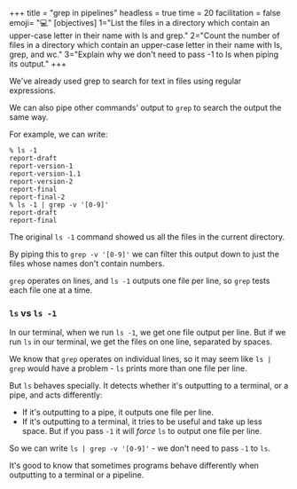 +++
title = "grep in pipelines"
headless = true
time = 20
facilitation = false
emoji= "💻"
[objectives]
    1="List the files in a directory which contain an upper-case letter in their name with ls and grep."
    2="Count the number of files in a directory which contain an upper-case letter in their name with ls, grep, and wc."
    3="Explain why we don't need to pass -1 to ls when piping its output."
+++

We've already used grep to search for text in files using regular expressions.

We can also pipe other commands' output to `grep` to search the output the same way.

For example, we can write:

```console
% ls -1
report-draft
report-version-1
report-version-1.1
report-version-2
report-final
report-final-2
% ls -1 | grep -v '[0-9]'
report-draft
report-final
```

The original `ls -1` command showed us all the files in the current directory.

By piping this to `grep -v '[0-9]'` we can filter this output down to just the files whose names don't contain numbers.

`grep` operates on lines, and `ls -1` outputs one file per line, so `grep` tests each file one at a time.

### `ls` vs `ls -1`

In our terminal, when we run `ls -1`, we get one file output per line. But if we run `ls` in our terminal, we get the files on one line, separated by spaces.

We know that `grep` operates on individual lines, so it may seem like `ls | grep` would have a problem - `ls` prints more than one file per line.

But `ls` behaves specially. It detects whether it's outputting to a terminal, or a pipe, and acts differently:
* If it's outputting to a pipe, it outputs one file per line.
* If it's outputting to a terminal, it tries to be useful and take up less space. But if you pass `-1` it will _force_ `ls` to output one file per line.

So we can write `ls | grep -v '[0-9]'` - we don't need to pass `-1` to `ls`.

It's good to know that sometimes programs behave differently when outputting to a terminal or a pipeline.
